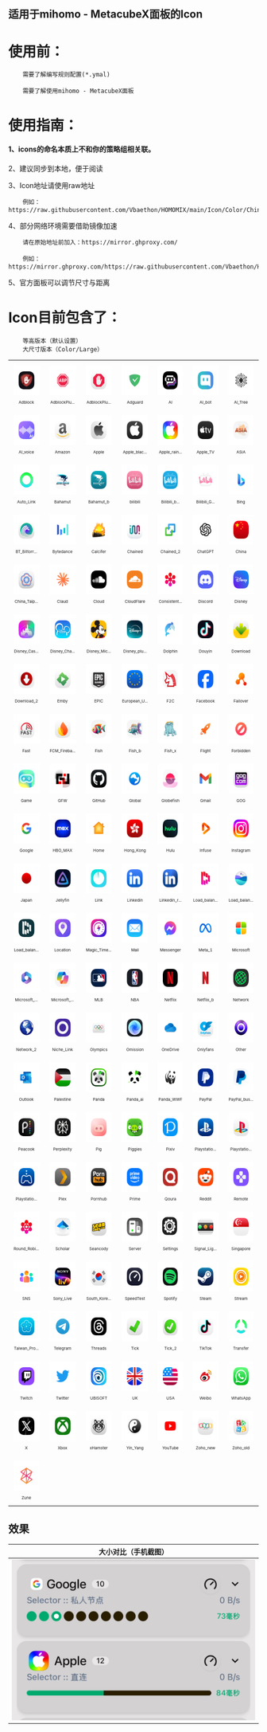 ## 适用于mihomo - MetacubeX面板的Icon

# 使用前：

        需要了解编写规则配置(*.ymal)

        需要了解使用mihomo - MetacubeX面板
        

# 使用指南：

#### 1、icons的命名本质上不和你的策略组相关联。

2、建议同步到本地，便于阅读

3、Icon地址请使用raw地址

        例如：https://raw.githubusercontent.com/Vbaethon/HOMOMIX/main/Icon/Color/China.png

4、部分网络环境需要借助镜像加速

        请在原始地址前加入：https://mirror.ghproxy.com/
        
        例如：https://mirror.ghproxy.com/https://raw.githubusercontent.com/Vbaethon/HOMOMIX/main/Icon/Color/China.png

5、官方面板可以调节尺寸与距离

# Icon目前包含了：

        等高版本（默认设置）
        大尺寸版本（Color/Large）

<!--start-icons-->

<table style="width: 100%; text-align: center;"><tr>
    <td align="center" style="padding: 10px;">
        <img src="Icon/Color/Adblock.png" alt="Adblock.png" width="60" height="60"><br>
        <span style="font-size: 8px;">Adblock</span>
    </td>
    <td align="center" style="padding: 10px;">
        <img src="Icon/Color/AdblockPlus.png" alt="AdblockPlus.png" width="60" height="60"><br>
        <span style="font-size: 8px;">AdblockPlu...</span>
    </td>
    <td align="center" style="padding: 10px;">
        <img src="Icon/Color/AdblockPlus_2.png" alt="AdblockPlus_2.png" width="60" height="60"><br>
        <span style="font-size: 8px;">AdblockPlu...</span>
    </td>
    <td align="center" style="padding: 10px;">
        <img src="Icon/Color/Adguard.png" alt="Adguard.png" width="60" height="60"><br>
        <span style="font-size: 8px;">Adguard</span>
    </td>
    <td align="center" style="padding: 10px;">
        <img src="Icon/Color/AI.png" alt="AI.png" width="60" height="60"><br>
        <span style="font-size: 8px;">AI</span>
    </td>
    <td align="center" style="padding: 10px;">
        <img src="Icon/Color/AI_bot.png" alt="AI_bot.png" width="60" height="60"><br>
        <span style="font-size: 8px;">AI_bot</span>
    </td>
    <td align="center" style="padding: 10px;">
        <img src="Icon/Color/AI_Tree.png" alt="AI_Tree.png" width="60" height="60"><br>
        <span style="font-size: 8px;">AI_Tree</span>
    </td></tr><tr>
    <td align="center" style="padding: 10px;">
        <img src="Icon/Color/AI_voice.png" alt="AI_voice.png" width="60" height="60"><br>
        <span style="font-size: 8px;">AI_voice</span>
    </td>
    <td align="center" style="padding: 10px;">
        <img src="Icon/Color/Amazon.png" alt="Amazon.png" width="60" height="60"><br>
        <span style="font-size: 8px;">Amazon</span>
    </td>
    <td align="center" style="padding: 10px;">
        <img src="Icon/Color/Apple.png" alt="Apple.png" width="60" height="60"><br>
        <span style="font-size: 8px;">Apple</span>
    </td>
    <td align="center" style="padding: 10px;">
        <img src="Icon/Color/Apple_black.png" alt="Apple_black.png" width="60" height="60"><br>
        <span style="font-size: 8px;">Apple_blac...</span>
    </td>
    <td align="center" style="padding: 10px;">
        <img src="Icon/Color/Apple_rainbow.png" alt="Apple_rainbow.png" width="60" height="60"><br>
        <span style="font-size: 8px;">Apple_rain...</span>
    </td>
    <td align="center" style="padding: 10px;">
        <img src="Icon/Color/Apple_TV.png" alt="Apple_TV.png" width="60" height="60"><br>
        <span style="font-size: 8px;">Apple_TV</span>
    </td>
    <td align="center" style="padding: 10px;">
        <img src="Icon/Color/ASIA.png" alt="ASIA.png" width="60" height="60"><br>
        <span style="font-size: 8px;">ASIA</span>
    </td></tr><tr>
    <td align="center" style="padding: 10px;">
        <img src="Icon/Color/Auto_Link.png" alt="Auto_Link.png" width="60" height="60"><br>
        <span style="font-size: 8px;">Auto_Link</span>
    </td>
    <td align="center" style="padding: 10px;">
        <img src="Icon/Color/Bahamut.png" alt="Bahamut.png" width="60" height="60"><br>
        <span style="font-size: 8px;">Bahamut</span>
    </td>
    <td align="center" style="padding: 10px;">
        <img src="Icon/Color/Bahamut_b.png" alt="Bahamut_b.png" width="60" height="60"><br>
        <span style="font-size: 8px;">Bahamut_b</span>
    </td>
    <td align="center" style="padding: 10px;">
        <img src="Icon/Color/bilibili.png" alt="bilibili.png" width="60" height="60"><br>
        <span style="font-size: 8px;">bilibili</span>
    </td>
    <td align="center" style="padding: 10px;">
        <img src="Icon/Color/Bilibili_blue.png" alt="Bilibili_blue.png" width="60" height="60"><br>
        <span style="font-size: 8px;">Bilibili_b...</span>
    </td>
    <td align="center" style="padding: 10px;">
        <img src="Icon/Color/Bilibili_Global.png" alt="Bilibili_Global.png" width="60" height="60"><br>
        <span style="font-size: 8px;">Bilibili_G...</span>
    </td>
    <td align="center" style="padding: 10px;">
        <img src="Icon/Color/Bing.png" alt="Bing.png" width="60" height="60"><br>
        <span style="font-size: 8px;">Bing</span>
    </td></tr><tr>
    <td align="center" style="padding: 10px;">
        <img src="Icon/Color/BT_Bittorrent.png" alt="BT_Bittorrent.png" width="60" height="60"><br>
        <span style="font-size: 8px;">BT_Bittorr...</span>
    </td>
    <td align="center" style="padding: 10px;">
        <img src="Icon/Color/Bytedance.png" alt="Bytedance.png" width="60" height="60"><br>
        <span style="font-size: 8px;">Bytedance</span>
    </td>
    <td align="center" style="padding: 10px;">
        <img src="Icon/Color/Calcifer.png" alt="Calcifer.png" width="60" height="60"><br>
        <span style="font-size: 8px;">Calcifer</span>
    </td>
    <td align="center" style="padding: 10px;">
        <img src="Icon/Color/Chained.png" alt="Chained.png" width="60" height="60"><br>
        <span style="font-size: 8px;">Chained</span>
    </td>
    <td align="center" style="padding: 10px;">
        <img src="Icon/Color/Chained_2.png" alt="Chained_2.png" width="60" height="60"><br>
        <span style="font-size: 8px;">Chained_2</span>
    </td>
    <td align="center" style="padding: 10px;">
        <img src="Icon/Color/ChatGPT.png" alt="ChatGPT.png" width="60" height="60"><br>
        <span style="font-size: 8px;">ChatGPT</span>
    </td>
    <td align="center" style="padding: 10px;">
        <img src="Icon/Color/China.png" alt="China.png" width="60" height="60"><br>
        <span style="font-size: 8px;">China</span>
    </td></tr><tr>
    <td align="center" style="padding: 10px;">
        <img src="Icon/Color/China_Taipei.png" alt="China_Taipei.png" width="60" height="60"><br>
        <span style="font-size: 8px;">China_Taip...</span>
    </td>
    <td align="center" style="padding: 10px;">
        <img src="Icon/Color/Claud.png" alt="Claud.png" width="60" height="60"><br>
        <span style="font-size: 8px;">Claud</span>
    </td>
    <td align="center" style="padding: 10px;">
        <img src="Icon/Color/Cloud.png" alt="Cloud.png" width="60" height="60"><br>
        <span style="font-size: 8px;">Cloud</span>
    </td>
    <td align="center" style="padding: 10px;">
        <img src="Icon/Color/CloudFlare.png" alt="CloudFlare.png" width="60" height="60"><br>
        <span style="font-size: 8px;">CloudFlare</span>
    </td>
    <td align="center" style="padding: 10px;">
        <img src="Icon/Color/Consistent_Hashing.png" alt="Consistent_Hashing.png" width="60" height="60"><br>
        <span style="font-size: 8px;">Consistent...</span>
    </td>
    <td align="center" style="padding: 10px;">
        <img src="Icon/Color/Discord.png" alt="Discord.png" width="60" height="60"><br>
        <span style="font-size: 8px;">Discord</span>
    </td>
    <td align="center" style="padding: 10px;">
        <img src="Icon/Color/Disney.png" alt="Disney.png" width="60" height="60"><br>
        <span style="font-size: 8px;">Disney</span>
    </td></tr><tr>
    <td align="center" style="padding: 10px;">
        <img src="Icon/Color/Disney_Castle.png" alt="Disney_Castle.png" width="60" height="60"><br>
        <span style="font-size: 8px;">Disney_Cas...</span>
    </td>
    <td align="center" style="padding: 10px;">
        <img src="Icon/Color/Disney_Channel.png" alt="Disney_Channel.png" width="60" height="60"><br>
        <span style="font-size: 8px;">Disney_Cha...</span>
    </td>
    <td align="center" style="padding: 10px;">
        <img src="Icon/Color/Disney_Mickey.png" alt="Disney_Mickey.png" width="60" height="60"><br>
        <span style="font-size: 8px;">Disney_Mic...</span>
    </td>
    <td align="center" style="padding: 10px;">
        <img src="Icon/Color/Disney_plus.png" alt="Disney_plus.png" width="60" height="60"><br>
        <span style="font-size: 8px;">Disney_plu...</span>
    </td>
    <td align="center" style="padding: 10px;">
        <img src="Icon/Color/Dolphin.png" alt="Dolphin.png" width="60" height="60"><br>
        <span style="font-size: 8px;">Dolphin</span>
    </td>
    <td align="center" style="padding: 10px;">
        <img src="Icon/Color/Douyin.png" alt="Douyin.png" width="60" height="60"><br>
        <span style="font-size: 8px;">Douyin</span>
    </td>
    <td align="center" style="padding: 10px;">
        <img src="Icon/Color/Download.png" alt="Download.png" width="60" height="60"><br>
        <span style="font-size: 8px;">Download</span>
    </td></tr><tr>
    <td align="center" style="padding: 10px;">
        <img src="Icon/Color/Download_2.png" alt="Download_2.png" width="60" height="60"><br>
        <span style="font-size: 8px;">Download_2</span>
    </td>
    <td align="center" style="padding: 10px;">
        <img src="Icon/Color/Emby.png" alt="Emby.png" width="60" height="60"><br>
        <span style="font-size: 8px;">Emby</span>
    </td>
    <td align="center" style="padding: 10px;">
        <img src="Icon/Color/EPIC.png" alt="EPIC.png" width="60" height="60"><br>
        <span style="font-size: 8px;">EPIC</span>
    </td>
    <td align="center" style="padding: 10px;">
        <img src="Icon/Color/European_Union.png" alt="European_Union.png" width="60" height="60"><br>
        <span style="font-size: 8px;">European_U...</span>
    </td>
    <td align="center" style="padding: 10px;">
        <img src="Icon/Color/F2C.png" alt="F2C.png" width="60" height="60"><br>
        <span style="font-size: 8px;">F2C</span>
    </td>
    <td align="center" style="padding: 10px;">
        <img src="Icon/Color/Facebook.png" alt="Facebook.png" width="60" height="60"><br>
        <span style="font-size: 8px;">Facebook</span>
    </td>
    <td align="center" style="padding: 10px;">
        <img src="Icon/Color/Failover.png" alt="Failover.png" width="60" height="60"><br>
        <span style="font-size: 8px;">Failover</span>
    </td></tr><tr>
    <td align="center" style="padding: 10px;">
        <img src="Icon/Color/Fast.png" alt="Fast.png" width="60" height="60"><br>
        <span style="font-size: 8px;">Fast</span>
    </td>
    <td align="center" style="padding: 10px;">
        <img src="Icon/Color/FCM_Firebase_Cloud_Messaging.png" alt="FCM_Firebase_Cloud_Messaging.png" width="60" height="60"><br>
        <span style="font-size: 8px;">FCM_Fireba...</span>
    </td>
    <td align="center" style="padding: 10px;">
        <img src="Icon/Color/Fish.png" alt="Fish.png" width="60" height="60"><br>
        <span style="font-size: 8px;">Fish</span>
    </td>
    <td align="center" style="padding: 10px;">
        <img src="Icon/Color/Fish_b.png" alt="Fish_b.png" width="60" height="60"><br>
        <span style="font-size: 8px;">Fish_b</span>
    </td>
    <td align="center" style="padding: 10px;">
        <img src="Icon/Color/Fish_x.png" alt="Fish_x.png" width="60" height="60"><br>
        <span style="font-size: 8px;">Fish_x</span>
    </td>
    <td align="center" style="padding: 10px;">
        <img src="Icon/Color/Flight.png" alt="Flight.png" width="60" height="60"><br>
        <span style="font-size: 8px;">Flight</span>
    </td>
    <td align="center" style="padding: 10px;">
        <img src="Icon/Color/Forbidden.png" alt="Forbidden.png" width="60" height="60"><br>
        <span style="font-size: 8px;">Forbidden</span>
    </td></tr><tr>
    <td align="center" style="padding: 10px;">
        <img src="Icon/Color/Game.png" alt="Game.png" width="60" height="60"><br>
        <span style="font-size: 8px;">Game</span>
    </td>
    <td align="center" style="padding: 10px;">
        <img src="Icon/Color/GFW.png" alt="GFW.png" width="60" height="60"><br>
        <span style="font-size: 8px;">GFW</span>
    </td>
    <td align="center" style="padding: 10px;">
        <img src="Icon/Color/GitHub.png" alt="GitHub.png" width="60" height="60"><br>
        <span style="font-size: 8px;">GitHub</span>
    </td>
    <td align="center" style="padding: 10px;">
        <img src="Icon/Color/Global.png" alt="Global.png" width="60" height="60"><br>
        <span style="font-size: 8px;">Global</span>
    </td>
    <td align="center" style="padding: 10px;">
        <img src="Icon/Color/Globefish.png" alt="Globefish.png" width="60" height="60"><br>
        <span style="font-size: 8px;">Globefish</span>
    </td>
    <td align="center" style="padding: 10px;">
        <img src="Icon/Color/Gmail.png" alt="Gmail.png" width="60" height="60"><br>
        <span style="font-size: 8px;">Gmail</span>
    </td>
    <td align="center" style="padding: 10px;">
        <img src="Icon/Color/GOG.png" alt="GOG.png" width="60" height="60"><br>
        <span style="font-size: 8px;">GOG</span>
    </td></tr><tr>
    <td align="center" style="padding: 10px;">
        <img src="Icon/Color/Google.png" alt="Google.png" width="60" height="60"><br>
        <span style="font-size: 8px;">Google</span>
    </td>
    <td align="center" style="padding: 10px;">
        <img src="Icon/Color/HBO_MAX.png" alt="HBO_MAX.png" width="60" height="60"><br>
        <span style="font-size: 8px;">HBO_MAX</span>
    </td>
    <td align="center" style="padding: 10px;">
        <img src="Icon/Color/Home.png" alt="Home.png" width="60" height="60"><br>
        <span style="font-size: 8px;">Home</span>
    </td>
    <td align="center" style="padding: 10px;">
        <img src="Icon/Color/Hong_Kong.png" alt="Hong_Kong.png" width="60" height="60"><br>
        <span style="font-size: 8px;">Hong_Kong</span>
    </td>
    <td align="center" style="padding: 10px;">
        <img src="Icon/Color/Hulu.png" alt="Hulu.png" width="60" height="60"><br>
        <span style="font-size: 8px;">Hulu</span>
    </td>
    <td align="center" style="padding: 10px;">
        <img src="Icon/Color/Infuse.png" alt="Infuse.png" width="60" height="60"><br>
        <span style="font-size: 8px;">Infuse</span>
    </td>
    <td align="center" style="padding: 10px;">
        <img src="Icon/Color/Instagram.png" alt="Instagram.png" width="60" height="60"><br>
        <span style="font-size: 8px;">Instagram</span>
    </td></tr><tr>
    <td align="center" style="padding: 10px;">
        <img src="Icon/Color/Japan.png" alt="Japan.png" width="60" height="60"><br>
        <span style="font-size: 8px;">Japan</span>
    </td>
    <td align="center" style="padding: 10px;">
        <img src="Icon/Color/Jellyfin.png" alt="Jellyfin.png" width="60" height="60"><br>
        <span style="font-size: 8px;">Jellyfin</span>
    </td>
    <td align="center" style="padding: 10px;">
        <img src="Icon/Color/Link.png" alt="Link.png" width="60" height="60"><br>
        <span style="font-size: 8px;">Link</span>
    </td>
    <td align="center" style="padding: 10px;">
        <img src="Icon/Color/Linkedin.png" alt="Linkedin.png" width="60" height="60"><br>
        <span style="font-size: 8px;">Linkedin</span>
    </td>
    <td align="center" style="padding: 10px;">
        <img src="Icon/Color/Linkedin_ray.png" alt="Linkedin_ray.png" width="60" height="60"><br>
        <span style="font-size: 8px;">Linkedin_r...</span>
    </td>
    <td align="center" style="padding: 10px;">
        <img src="Icon/Color/Load_balancing.png" alt="Load_balancing.png" width="60" height="60"><br>
        <span style="font-size: 8px;">Load_balan...</span>
    </td>
    <td align="center" style="padding: 10px;">
        <img src="Icon/Color/Load_balancing_2.png" alt="Load_balancing_2.png" width="60" height="60"><br>
        <span style="font-size: 8px;">Load_balan...</span>
    </td></tr><tr>
    <td align="center" style="padding: 10px;">
        <img src="Icon/Color/Load_balancing_3.png" alt="Load_balancing_3.png" width="60" height="60"><br>
        <span style="font-size: 8px;">Load_balan...</span>
    </td>
    <td align="center" style="padding: 10px;">
        <img src="Icon/Color/Location.png" alt="Location.png" width="60" height="60"><br>
        <span style="font-size: 8px;">Location</span>
    </td>
    <td align="center" style="padding: 10px;">
        <img src="Icon/Color/Magic_Timer.png" alt="Magic_Timer.png" width="60" height="60"><br>
        <span style="font-size: 8px;">Magic_Time...</span>
    </td>
    <td align="center" style="padding: 10px;">
        <img src="Icon/Color/Mail.png" alt="Mail.png" width="60" height="60"><br>
        <span style="font-size: 8px;">Mail</span>
    </td>
    <td align="center" style="padding: 10px;">
        <img src="Icon/Color/Messenger.png" alt="Messenger.png" width="60" height="60"><br>
        <span style="font-size: 8px;">Messenger</span>
    </td>
    <td align="center" style="padding: 10px;">
        <img src="Icon/Color/Meta_1.png" alt="Meta_1.png" width="60" height="60"><br>
        <span style="font-size: 8px;">Meta_1</span>
    </td>
    <td align="center" style="padding: 10px;">
        <img src="Icon/Color/Microsoft.png" alt="Microsoft.png" width="60" height="60"><br>
        <span style="font-size: 8px;">Microsoft</span>
    </td></tr><tr>
    <td align="center" style="padding: 10px;">
        <img src="Icon/Color/Microsoft_365.png" alt="Microsoft_365.png" width="60" height="60"><br>
        <span style="font-size: 8px;">Microsoft_...</span>
    </td>
    <td align="center" style="padding: 10px;">
        <img src="Icon/Color/Microsoft_Copilot.png" alt="Microsoft_Copilot.png" width="60" height="60"><br>
        <span style="font-size: 8px;">Microsoft_...</span>
    </td>
    <td align="center" style="padding: 10px;">
        <img src="Icon/Color/MLB.png" alt="MLB.png" width="60" height="60"><br>
        <span style="font-size: 8px;">MLB</span>
    </td>
    <td align="center" style="padding: 10px;">
        <img src="Icon/Color/NBA.png" alt="NBA.png" width="60" height="60"><br>
        <span style="font-size: 8px;">NBA</span>
    </td>
    <td align="center" style="padding: 10px;">
        <img src="Icon/Color/Netflix.png" alt="Netflix.png" width="60" height="60"><br>
        <span style="font-size: 8px;">Netflix</span>
    </td>
    <td align="center" style="padding: 10px;">
        <img src="Icon/Color/Netflix_b.png" alt="Netflix_b.png" width="60" height="60"><br>
        <span style="font-size: 8px;">Netflix_b</span>
    </td>
    <td align="center" style="padding: 10px;">
        <img src="Icon/Color/Network.png" alt="Network.png" width="60" height="60"><br>
        <span style="font-size: 8px;">Network</span>
    </td></tr><tr>
    <td align="center" style="padding: 10px;">
        <img src="Icon/Color/Network_2.png" alt="Network_2.png" width="60" height="60"><br>
        <span style="font-size: 8px;">Network_2</span>
    </td>
    <td align="center" style="padding: 10px;">
        <img src="Icon/Color/Niche_Link.png" alt="Niche_Link.png" width="60" height="60"><br>
        <span style="font-size: 8px;">Niche_Link</span>
    </td>
    <td align="center" style="padding: 10px;">
        <img src="Icon/Color/Olympics.png" alt="Olympics.png" width="60" height="60"><br>
        <span style="font-size: 8px;">Olympics</span>
    </td>
    <td align="center" style="padding: 10px;">
        <img src="Icon/Color/Omission.png" alt="Omission.png" width="60" height="60"><br>
        <span style="font-size: 8px;">Omission</span>
    </td>
    <td align="center" style="padding: 10px;">
        <img src="Icon/Color/OneDrive.png" alt="OneDrive.png" width="60" height="60"><br>
        <span style="font-size: 8px;">OneDrive</span>
    </td>
    <td align="center" style="padding: 10px;">
        <img src="Icon/Color/Onlyfans.png" alt="Onlyfans.png" width="60" height="60"><br>
        <span style="font-size: 8px;">Onlyfans</span>
    </td>
    <td align="center" style="padding: 10px;">
        <img src="Icon/Color/Other.png" alt="Other.png" width="60" height="60"><br>
        <span style="font-size: 8px;">Other</span>
    </td></tr><tr>
    <td align="center" style="padding: 10px;">
        <img src="Icon/Color/Outlook.png" alt="Outlook.png" width="60" height="60"><br>
        <span style="font-size: 8px;">Outlook</span>
    </td>
    <td align="center" style="padding: 10px;">
        <img src="Icon/Color/Palestine.png" alt="Palestine.png" width="60" height="60"><br>
        <span style="font-size: 8px;">Palestine</span>
    </td>
    <td align="center" style="padding: 10px;">
        <img src="Icon/Color/Panda.png" alt="Panda.png" width="60" height="60"><br>
        <span style="font-size: 8px;">Panda</span>
    </td>
    <td align="center" style="padding: 10px;">
        <img src="Icon/Color/Panda_ai.png" alt="Panda_ai.png" width="60" height="60"><br>
        <span style="font-size: 8px;">Panda_ai</span>
    </td>
    <td align="center" style="padding: 10px;">
        <img src="Icon/Color/Panda_WWF.png" alt="Panda_WWF.png" width="60" height="60"><br>
        <span style="font-size: 8px;">Panda_WWF</span>
    </td>
    <td align="center" style="padding: 10px;">
        <img src="Icon/Color/PayPal.png" alt="PayPal.png" width="60" height="60"><br>
        <span style="font-size: 8px;">PayPal</span>
    </td>
    <td align="center" style="padding: 10px;">
        <img src="Icon/Color/PayPal_business.png" alt="PayPal_business.png" width="60" height="60"><br>
        <span style="font-size: 8px;">PayPal_bus...</span>
    </td></tr><tr>
    <td align="center" style="padding: 10px;">
        <img src="Icon/Color/Peacook.png" alt="Peacook.png" width="60" height="60"><br>
        <span style="font-size: 8px;">Peacook</span>
    </td>
    <td align="center" style="padding: 10px;">
        <img src="Icon/Color/Perplexity.png" alt="Perplexity.png" width="60" height="60"><br>
        <span style="font-size: 8px;">Perplexity</span>
    </td>
    <td align="center" style="padding: 10px;">
        <img src="Icon/Color/Pig.png" alt="Pig.png" width="60" height="60"><br>
        <span style="font-size: 8px;">Pig</span>
    </td>
    <td align="center" style="padding: 10px;">
        <img src="Icon/Color/Piggies.png" alt="Piggies.png" width="60" height="60"><br>
        <span style="font-size: 8px;">Piggies</span>
    </td>
    <td align="center" style="padding: 10px;">
        <img src="Icon/Color/Pixiv.png" alt="Pixiv.png" width="60" height="60"><br>
        <span style="font-size: 8px;">Pixiv</span>
    </td>
    <td align="center" style="padding: 10px;">
        <img src="Icon/Color/Playstation.png" alt="Playstation.png" width="60" height="60"><br>
        <span style="font-size: 8px;">Playstatio...</span>
    </td>
    <td align="center" style="padding: 10px;">
        <img src="Icon/Color/Playstation_2.png" alt="Playstation_2.png" width="60" height="60"><br>
        <span style="font-size: 8px;">Playstatio...</span>
    </td></tr><tr>
    <td align="center" style="padding: 10px;">
        <img src="Icon/Color/Playstation_remote.png" alt="Playstation_remote.png" width="60" height="60"><br>
        <span style="font-size: 8px;">Playstatio...</span>
    </td>
    <td align="center" style="padding: 10px;">
        <img src="Icon/Color/Plex.png" alt="Plex.png" width="60" height="60"><br>
        <span style="font-size: 8px;">Plex</span>
    </td>
    <td align="center" style="padding: 10px;">
        <img src="Icon/Color/Pornhub.png" alt="Pornhub.png" width="60" height="60"><br>
        <span style="font-size: 8px;">Pornhub</span>
    </td>
    <td align="center" style="padding: 10px;">
        <img src="Icon/Color/Prime.png" alt="Prime.png" width="60" height="60"><br>
        <span style="font-size: 8px;">Prime</span>
    </td>
    <td align="center" style="padding: 10px;">
        <img src="Icon/Color/Qoura.png" alt="Qoura.png" width="60" height="60"><br>
        <span style="font-size: 8px;">Qoura</span>
    </td>
    <td align="center" style="padding: 10px;">
        <img src="Icon/Color/Reddit.png" alt="Reddit.png" width="60" height="60"><br>
        <span style="font-size: 8px;">Reddit</span>
    </td>
    <td align="center" style="padding: 10px;">
        <img src="Icon/Color/Remote.png" alt="Remote.png" width="60" height="60"><br>
        <span style="font-size: 8px;">Remote</span>
    </td></tr><tr>
    <td align="center" style="padding: 10px;">
        <img src="Icon/Color/Round_Robin.png" alt="Round_Robin.png" width="60" height="60"><br>
        <span style="font-size: 8px;">Round_Robi...</span>
    </td>
    <td align="center" style="padding: 10px;">
        <img src="Icon/Color/Scholar.png" alt="Scholar.png" width="60" height="60"><br>
        <span style="font-size: 8px;">Scholar</span>
    </td>
    <td align="center" style="padding: 10px;">
        <img src="Icon/Color/Seancody.png" alt="Seancody.png" width="60" height="60"><br>
        <span style="font-size: 8px;">Seancody</span>
    </td>
    <td align="center" style="padding: 10px;">
        <img src="Icon/Color/Server.png" alt="Server.png" width="60" height="60"><br>
        <span style="font-size: 8px;">Server</span>
    </td>
    <td align="center" style="padding: 10px;">
        <img src="Icon/Color/Settings.png" alt="Settings.png" width="60" height="60"><br>
        <span style="font-size: 8px;">Settings</span>
    </td>
    <td align="center" style="padding: 10px;">
        <img src="Icon/Color/Signal_Light.png" alt="Signal_Light.png" width="60" height="60"><br>
        <span style="font-size: 8px;">Signal_Lig...</span>
    </td>
    <td align="center" style="padding: 10px;">
        <img src="Icon/Color/Singapore.png" alt="Singapore.png" width="60" height="60"><br>
        <span style="font-size: 8px;">Singapore</span>
    </td></tr><tr>
    <td align="center" style="padding: 10px;">
        <img src="Icon/Color/SNS.png" alt="SNS.png" width="60" height="60"><br>
        <span style="font-size: 8px;">SNS</span>
    </td>
    <td align="center" style="padding: 10px;">
        <img src="Icon/Color/Sony_Live.png" alt="Sony_Live.png" width="60" height="60"><br>
        <span style="font-size: 8px;">Sony_Live</span>
    </td>
    <td align="center" style="padding: 10px;">
        <img src="Icon/Color/South_Korea.png" alt="South_Korea.png" width="60" height="60"><br>
        <span style="font-size: 8px;">South_Kore...</span>
    </td>
    <td align="center" style="padding: 10px;">
        <img src="Icon/Color/SpeedTest.png" alt="SpeedTest.png" width="60" height="60"><br>
        <span style="font-size: 8px;">SpeedTest</span>
    </td>
    <td align="center" style="padding: 10px;">
        <img src="Icon/Color/Spotify.png" alt="Spotify.png" width="60" height="60"><br>
        <span style="font-size: 8px;">Spotify</span>
    </td>
    <td align="center" style="padding: 10px;">
        <img src="Icon/Color/Steam.png" alt="Steam.png" width="60" height="60"><br>
        <span style="font-size: 8px;">Steam</span>
    </td>
    <td align="center" style="padding: 10px;">
        <img src="Icon/Color/Stream.png" alt="Stream.png" width="60" height="60"><br>
        <span style="font-size: 8px;">Stream</span>
    </td></tr><tr>
    <td align="center" style="padding: 10px;">
        <img src="Icon/Color/Taiwan_Province.png" alt="Taiwan_Province.png" width="60" height="60"><br>
        <span style="font-size: 8px;">Taiwan_Pro...</span>
    </td>
    <td align="center" style="padding: 10px;">
        <img src="Icon/Color/Telegram.png" alt="Telegram.png" width="60" height="60"><br>
        <span style="font-size: 8px;">Telegram</span>
    </td>
    <td align="center" style="padding: 10px;">
        <img src="Icon/Color/Threads.png" alt="Threads.png" width="60" height="60"><br>
        <span style="font-size: 8px;">Threads</span>
    </td>
    <td align="center" style="padding: 10px;">
        <img src="Icon/Color/Tick.png" alt="Tick.png" width="60" height="60"><br>
        <span style="font-size: 8px;">Tick</span>
    </td>
    <td align="center" style="padding: 10px;">
        <img src="Icon/Color/Tick_2.png" alt="Tick_2.png" width="60" height="60"><br>
        <span style="font-size: 8px;">Tick_2</span>
    </td>
    <td align="center" style="padding: 10px;">
        <img src="Icon/Color/TikTok.png" alt="TikTok.png" width="60" height="60"><br>
        <span style="font-size: 8px;">TikTok</span>
    </td>
    <td align="center" style="padding: 10px;">
        <img src="Icon/Color/Transfer.png" alt="Transfer.png" width="60" height="60"><br>
        <span style="font-size: 8px;">Transfer</span>
    </td></tr><tr>
    <td align="center" style="padding: 10px;">
        <img src="Icon/Color/Twitch.png" alt="Twitch.png" width="60" height="60"><br>
        <span style="font-size: 8px;">Twitch</span>
    </td>
    <td align="center" style="padding: 10px;">
        <img src="Icon/Color/Twitter.png" alt="Twitter.png" width="60" height="60"><br>
        <span style="font-size: 8px;">Twitter</span>
    </td>
    <td align="center" style="padding: 10px;">
        <img src="Icon/Color/UBISOFT.png" alt="UBISOFT.png" width="60" height="60"><br>
        <span style="font-size: 8px;">UBISOFT</span>
    </td>
    <td align="center" style="padding: 10px;">
        <img src="Icon/Color/UK.png" alt="UK.png" width="60" height="60"><br>
        <span style="font-size: 8px;">UK</span>
    </td>
    <td align="center" style="padding: 10px;">
        <img src="Icon/Color/USA.png" alt="USA.png" width="60" height="60"><br>
        <span style="font-size: 8px;">USA</span>
    </td>
    <td align="center" style="padding: 10px;">
        <img src="Icon/Color/Weibo.png" alt="Weibo.png" width="60" height="60"><br>
        <span style="font-size: 8px;">Weibo</span>
    </td>
    <td align="center" style="padding: 10px;">
        <img src="Icon/Color/WhatsApp.png" alt="WhatsApp.png" width="60" height="60"><br>
        <span style="font-size: 8px;">WhatsApp</span>
    </td></tr><tr>
    <td align="center" style="padding: 10px;">
        <img src="Icon/Color/X.png" alt="X.png" width="60" height="60"><br>
        <span style="font-size: 8px;">X</span>
    </td>
    <td align="center" style="padding: 10px;">
        <img src="Icon/Color/Xbox.png" alt="Xbox.png" width="60" height="60"><br>
        <span style="font-size: 8px;">Xbox</span>
    </td>
    <td align="center" style="padding: 10px;">
        <img src="Icon/Color/xHamster.png" alt="xHamster.png" width="60" height="60"><br>
        <span style="font-size: 8px;">xHamster</span>
    </td>
    <td align="center" style="padding: 10px;">
        <img src="Icon/Color/Yin_Yang.png" alt="Yin_Yang.png" width="60" height="60"><br>
        <span style="font-size: 8px;">Yin_Yang</span>
    </td>
    <td align="center" style="padding: 10px;">
        <img src="Icon/Color/YouTube.png" alt="YouTube.png" width="60" height="60"><br>
        <span style="font-size: 8px;">YouTube</span>
    </td>
    <td align="center" style="padding: 10px;">
        <img src="Icon/Color/Zoho_new.png" alt="Zoho_new.png" width="60" height="60"><br>
        <span style="font-size: 8px;">Zoho_new</span>
    </td>
    <td align="center" style="padding: 10px;">
        <img src="Icon/Color/Zoho_old.png" alt="Zoho_old.png" width="60" height="60"><br>
        <span style="font-size: 8px;">Zoho_old</span>
    </td></tr><tr>
    <td align="center" style="padding: 10px;">
        <img src="Icon/Color/Zune.png" alt="Zune.png" width="60" height="60"><br>
        <span style="font-size: 8px;">Zune</span>
    </td></tr></table>

<!--end-icons-->

## 效果

| 大小对比（手机截图） |
|---|
| ![电脑端](./Icon/Setup_3.png) |
